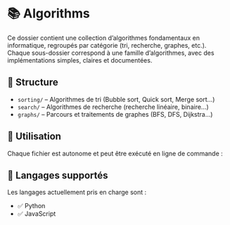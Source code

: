 # 📚 Algorithms

Ce dossier contient une collection d’algorithmes fondamentaux en informatique, regroupés par catégorie (tri, recherche, graphes, etc.).  
Chaque sous-dossier correspond à une famille d’algorithmes, avec des implémentations simples, claires et documentées.

## 📁 Structure

- `sorting/` – Algorithmes de tri (Bubble sort, Quick sort, Merge sort…)
- `search/` – Algorithmes de recherche (recherche linéaire, binaire…)
- `graphs/` – Parcours et traitements de graphes (BFS, DFS, Dijkstra…)

## 🧪 Utilisation

Chaque fichier est autonome et peut être exécuté en ligne de commande :

## 📎 Langages supportés

Les langages actuellement pris en charge sont :

- ✅ Python
- ✅ JavaScript